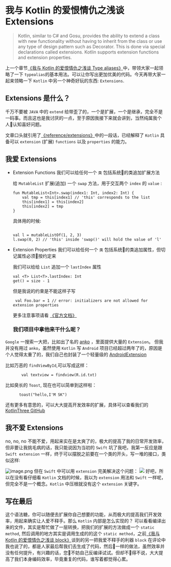 # 我与 Kotlin 的爱恨情仇之浅谈 Extensions
>Kotlin, similar to C# and Gosu, provides the ability to extend a class with new functionality without having to inherit from the class or use any type of design pattern such as Decorator. This is done via special declarations called extensions. Kotlin supports extension functions and extension properties.

上一个章节[《我与 Kotlin 的爱恨情仇之浅谈 Type aliases》](http://shanghai.kotliner.cn/2017/05/25/sk_love_Type%20aliases/)中，带领大家一起领略了一下 `typealias`的基本用法。可以让你写出更加优美的代码。今天再带大家一起来领略一下 `Kotlin` 中另一个神奇好玩的东西: `Extensions`.

## Extensions 是什么？

千万不要被 `JAVA` 中的 `extend` 给带歪了的，一个是扩展，一个是继承，完全不是一码事。而且这也是我讨厌的一点，至于原因我接下来就会讲到，当然纯属我个人认知喜好问题。

文章口头就引用了[《reference/extensions》](https://kotlinlang.org/docs/reference/extensions.html)中的一段话，已经解释了 `Kotlin` 具备可以 `extension` (扩展) `functions` 以及 `properties` 的能力。

## 我爱 Extensions

* Extension Functions 我们可以给任何一个 `类` 包括系统的类追加扩展方法

    给 `MutableList` 扩展(追加) 一个 `swap` 方法，用于交互两个 `index` 的 `value` :
    ```
    fun MutableList<Int>.swap(index1: Int, index2: Int) {
        val tmp = this[index1] // 'this' corresponds to the list
        this[index1] = this[index2]
        this[index2] = tmp
    }   

    ```

    具体用的时候:

    ```

    val l = mutableListOf(1, 2, 3)
    l.swap(0, 2) // 'this' inside 'swap()' will hold the value of 'l'

    ```

 * Extension Properties 我们可以给任何一个 `类` 包括系统的类追加属性，但切记属性必须按约定来

     我们可以给给 `List` 追加一个 `lastIndex` 属性

    ``` 
    val <T> List<T>.lastIndex: Int
    get() = size - 1
    ```    

    但是我说的约束是不能这样子写 

    ```
     val Foo.bar = 1 // error: initializers are not allowed for extension properties
    ```

    更多注意事项请看 [《官方文档》](https://kotlinlang.org/docs/reference/extensions.html)


   ### 我们项目中拿他来干什么呢？
  `Google` 一搜索一大把，比如出了名的 [anko](https://github.com/Kotlin/anko) ，里面提供大量的 `Extension`。 但我并没有用过 `anko`，虽然使用 `Kotlin` 写 `Android` 项目已经超过两年了的，原因是个人觉得太重了的，我们自己也封装了一个轻量级的 [AndroidExtension](https://github.com/KotlinThree/AndroidExtension)

  比如万恶的 `findViewById`,可以写成这样：

           val textview = findview(R.id.txt)

 比如臭长的 `Toast`, 现在也可以简单到这样啦：

          toast("hello,I'M SK")

 还有更多有意思的，可以大大提高开发效率的扩展，具体可以查看我们的 [KotlinThree GitHub](https://github.com/KotlinThree)

 ## 我不爱 Extensions
no, no, no 不能不爱，用起来实在是太爽了的，极大的提高了我的日常开发效率，但非要让我挑毛病的话，我只能说因为当初的 `Swift` 坑了我吧，我第一反应是跟 `Swift extension` 一样，终于可以摆脱之前要在一个类的开头，写一堆的接口，类似这样:

![image.png](https://ws4.sinaimg.cn/large/006tNbRwgy1ffwstpktgkj31060mk79f.jpg)
    但在 `Swift` 中可以用 `extension` 完美解决这个问题：
    ![](https://ws3.sinaimg.cn/large/006tNbRwgy1ffwsub7k3yj317k0j641m.jpg)
好吧，所以在没有看仔细看 `Kotlin` 文档的时候，我以为 `extension` 用法和 `Swift` 一样呢，但完全不是一个概念。`Kotlin` 中压根就没有这个 `extension` 关键字。

## 写在最后

 这个语法糖，你可以随便去扩展你自己想要的功能，从而极大的提高我们开发效率，用起来确实让人爱不释手。那么 `Kotlin`  内部是怎么实现的？ 可以看看编译出来的文件，其实是帮忙做了一层转换，把我们的扩展的方法做成一个 `static method`, 然后调用的地方其实是调用生成的的这个 `static method`，之前[《我与 Kotlin 的爱恨情仇之浅谈 block》](http://www.jianshu.com/p/53c657bed4ab)谈到的另一把我爱不释手的利器 `block` 在评论中我也说了的，都是人家最后帮我们去生成了代码，然后一样的做法，虽然效率并没有任何提升，有兴趣的话，您不妨自己反编译试试。但却不得不说，大大提高了我们本身编码效率，毕竟重复的代码，谁写着都觉得心累。